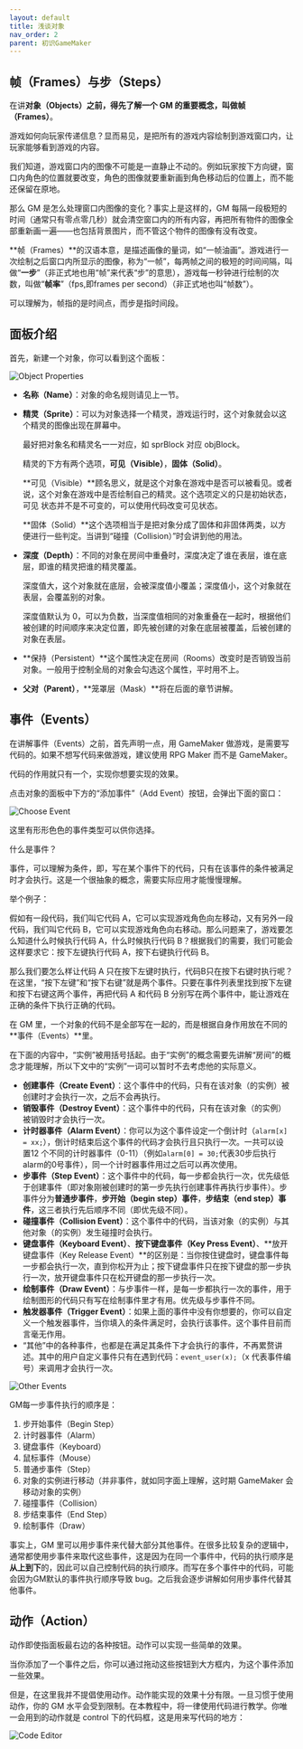 ```yaml
---
layout: default
title: 浅谈对象
nav_order: 2
parent: 初识GameMaker
---
```

## 帧（Frames）与步（Steps）

在讲**对象（Objects）**之前，得先了解一个 GM 的重要概念，叫做**帧（Frames）**。

游戏如何向玩家传递信息？显而易见，是把所有的游戏内容绘制到游戏窗口内，让玩家能够看到游戏的内容。

我们知道，游戏窗口内的图像不可能是一直静止不动的。例如玩家按下方向键，窗口内角色的位置就要改变，角色的图像就要重新画到角色移动后的位置上，而不能还保留在原地。

那么 GM 是怎么处理窗口内图像的变化？事实上是这样的，GM 每隔一段极短的时间（通常只有零点零几秒）就会清空窗口内的所有内容，再把所有物件的图像全部重新画一遍——也包括背景图片，而不管这个物件的图像有没有改变。

**帧（Frames）**的汉语本意，是描述画像的量词，如“一帧油画”。游戏进行一次绘制之后窗口内所显示的图像，称为“一帧”，每两帧之间的极短的时间间隔，叫做“**一步**”（非正式地也用“帧”来代表“步”的意思），游戏每一秒钟进行绘制的次数，叫做“**帧率**”（fps,即frames per second）（非正式地也叫“帧数”）。

可以理解为，帧指的是时间点，而步是指时间段。

## 面板介绍

首先，新建一个对象，你可以看到这个面板：

![Object Properties](/assets/images/start/object_properties.png)

* **名称（Name）**：对象的命名规则请见上一节。
* **精灵（Sprite）**：可以为对象选择一个精灵，游戏运行时，这个对象就会以这个精灵的图像出现在屏幕中。

    最好把对象名和精灵名一一对应，如 sprBlock 对应 objBlock。

    精灵的下方有两个选项，**可见（Visible）**，**固体（Solid）**。

    **可见（Visible）**顾名思义，就是这个对象在游戏中是否可以被看见。或者说，这个对象在游戏中是否绘制自己的精灵。这个选项定义的只是初始状态，可见 状态并不是不可变的，可以使用代码改变可见状态。

    **固体（Solid）**这个选项相当于是把对象分成了固体和非固体两类，以方便进行一些判定。当讲到“碰撞（Collision）”时会讲到他的用法。

* **深度（Depth）**：不同的对象在房间中重叠时，深度决定了谁在表层，谁在底层，即谁的精灵把谁的精灵覆盖。

    深度值大，这个对象就在底层，会被深度值小覆盖；深度值小，这个对象就在表层，会覆盖别的对象。

    深度值默认为 0，可以为负数，当深度值相同的对象重叠在一起时，根据他们被创建的时间顺序来决定位置，即先被创建的对象在底层被覆盖，后被创建的对象在表层。

* **保持（Persistent）**这个属性决定在房间（Rooms）改变时是否销毁当前对象。一般用于控制全局的对象会勾选这个属性，平时用不上。
* **父对（Parent）**，**笼罩层（Mask）**将在后面的章节讲解。

## 事件（Events）

在讲解事件（Events）之前，首先声明一点，用 GameMaker 做游戏，是需要写代码的。如果不想写代码来做游戏，建议使用 RPG Maker 而不是 GameMaker。

代码的作用就只有一个，实现你想要实现的效果。

点击对象的面板中下方的“添加事件”（Add Event）按钮，会弹出下面的窗口：

![Choose Event](/assets/images/start/choose_event.png)

这里有形形色色的事件类型可以供你选择。

什么是事件？

事件，可以理解为条件，即，写在某个事件下的代码，只有在该事件的条件被满足时才会执行。这是一个很抽象的概念，需要实际应用才能慢慢理解。

举个例子：

假如有一段代码，我们叫它代码 A，它可以实现游戏角色向左移动，又有另外一段代码，我们叫它代码 B，它可以实现游戏角色向右移动。那么问题来了，游戏要怎么知道什么时候执行代码 A，什么时候执行代码 B？根据我们的需要，我们可能会这样要求它：按下左键执行代码 A，按下右键执行代码 B。

那么我们要怎么样让代码 A 只在按下左键时执行，代码B只在按下右键时执行呢？在这里，“按下左键”和“按下右键”就是两个事件。只要在事件列表里找到按下左键和按下右键这两个事件，再把代码 A 和代码 B 分别写在两个事件中，能让游戏在正确的条件下执行正确的代码。

在 GM 里，一个对象的代码不是全部写在一起的，而是根据自身作用放在不同的**事件（Events）**里。

在下面的内容中，“实例”被用括号括起。由于“实例”的概念需要先讲解“房间”的概念才能理解，所以下文中的“实例”一词可以暂时不去考虑他的实际意义。

* **创建事件（Create Event）**：这个事件中的代码，只有在该对象（的实例）被创建时才会执行一次，之后不会再执行。
* **销毁事件（Destroy Event）**：这个事件中的代码，只有在该对象（的实例）被销毁时才会执行一次。
* **计时器事件（Alarm Event）**：你可以为这个事件设定一个倒计时（`alarm[x] = xx;`），倒计时结束后这个事件的代码才会执行且只执行一次。一共可以设 置12 个不同的计时器事件（0-11）（例如`alarm[0] = 30;`代表30步后执行alarm的0号事件），同一个计时器事件用过之后可以再次使用。
* **步事件（Step Event）**：这个事件中的代码，每一步都会执行一次，优先级低于创建事件（即对象刚被创建时的第一步先执行创建事件再执行步事件）。步事件分为**普通步事件**，**步开始（begin step）事件**，**步结束（end step）事件**，这三者执行先后顺序不同（即优先级不同）。
* **碰撞事件（Collision Event）**：这个事件中的代码，当该对象（的实例）与其他对象（的实例）发生碰撞时会执行。
* **键盘事件（Keyboard Event）**、**按下键盘事件（Key Press Event）**、**放开键盘事件（Key Release Event）**的区别是：当你按住键盘时，键盘事件每一步都会执行一次，直到你松开为止；按下键盘事件只在按下键盘的那一步执行一次，放开键盘事件只在松开键盘的那一步执行一次。
* **绘制事件（Draw Event）**：与步事件一样，是每一步都执行一次的事件，用于绘制图形的代码只有写在绘制事件里才有用。优先级与步事件不同。
* **触发器事件（Trigger Event）**：如果上面的事件中没有你想要的，你可以自定义一个触发器事件，当你填入的条件满足时，会执行该事件。这个事件目前而言毫无作用。
* “其他”中的各种事件，也都是在满足其条件下才会执行的事件，不再累赘讲述。其中的用户自定义事件只有在遇到代码：`event_user(x);`（x 代表事件编号）来调用才会执行一次。

![Other Events](/assets/images/start/other_events.png)

GM每一步事件执行的顺序是：

1. 步开始事件（Begin Step）
2. 计时器事件（Alarm）
3. 键盘事件（Keyboard）
4. 鼠标事件（Mouse）
5. 普通步事件（Step）
6. 对象的实例进行移动（并非事件，就如同字面上理解，这时期 GameMaker 会移动对象的实例）
7. 碰撞事件（Collision）
8. 步结束事件（End Step）
9. 绘制事件（Draw）

事实上，GM 里可以用步事件来代替大部分其他事件。在很多比较复杂的逻辑中，通常都使用步事件来取代这些事件，这是因为在同一个事件中，代码的执行顺序是**从上到下**的，因此可以自己控制代码的执行顺序。而写在多个事件中的代码，可能会因为GM默认的事件执行顺序导致 bug。之后我会逐步讲解如何用步事件代替其他事件。

## 动作（Action）

动作即使指面板最右边的各种按钮。动作可以实现一些简单的效果。

当你添加了一个事件之后，你可以通过拖动这些按钮到大方框内，为这个事件添加一些效果。

但是，在这里我并不提倡使用动作。动作能实现的效果十分有限。一旦习惯于使用动作，你的 GM 水平会受到限制。在本教程中，将一律使用代码进行教学。你唯一会用到的动作就是 control 下的代码框，这是用来写代码的地方：

![Code Editor](/assets/images/start/code_editor.png)
